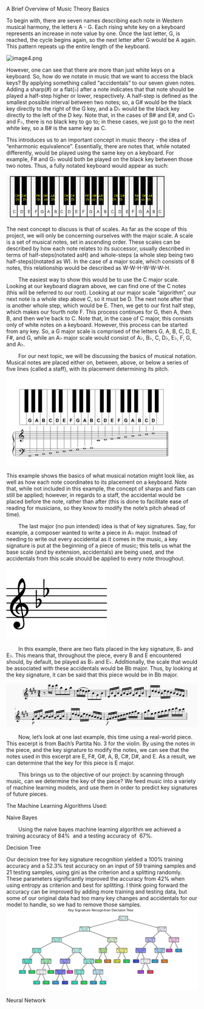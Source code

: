 A Brief Overview of Music Theory Basics

To begin with, there are seven names describing each note in Western musical harmony, the letters A - G. Each rising white key on a keyboard represents an increase in note value by one. Once the last letter, G, is reached, the cycle begins again, so the next letter after G would be A again. This pattern repeats up the entire length of the keyboard.

![image4.png](images/)

However, one can see that there are more than just white keys on a keyboard. So, how do we notate in music that we want to access the black keys? By applying something called “accidentals” to our seven given notes. Adding a sharp(#) or a flat(♭) after a note indicates that that note should be played a half-step higher or lower, respectively. A half-step is defined as the smallest possible interval between two notes; so, a G# would be the black key directly to the right of the G key, and a D♭ would be the black key directly to the left of the D key. Note that, in the cases of B# and E#, and C♭ and F♭, there is no black key to go to; in these cases, we just go to the next white key, so a B# is the same key as C.

This introduces us to an important concept in music theory - the idea of “enharmonic equivalence”. Essentially, there are notes that, while notated differently, would be played using the same key on a keyboard. For example, F# and G♭ would both be played on the black key between those two notes. Thus, a fully notated keyboard would appear as such:

![](images/image2.png)

The next concept to discuss is that of scales. As far as the scope of this project, we will only be concerning ourselves with the major scale. A scale is a set of musical notes, set in ascending order. These scales can be described by how each note relates to its successor, usually described in terms of half-steps(notated asH) and whole-steps (a whole step being two half-steps)(notated as W). In the case of a major scale, which consists of 8 notes, this relationship would be described as W-W-H-W-W-W-H.

        The easiest way to show this would be to use the C major scale. Looking at our keyboard diagram above, we can find one of the C notes (this will be referred to our root). Looking at our major scale “algorithm”, our next note is a whole step above C, so it must be D. The next note after that is another whole step, which would be E. Then, we get to our first half step, which makes our fourth note F. This process continues for G, then A, then B, and then we’re back to C. Note that, in the case of C major, this consists only of white notes on a keyboard. However, this process can be started from any key. So, a G major scale is comprised of the letters G, A, B, C, D, E, F#, and G, while an A♭ major scale would consist of A♭, B♭, C, D♭, E♭, F, G, and A♭.

        For our next topic, we will be discussing the basics of musical notation. Musical notes are placed either on, between, above, or below a series of five lines (called a staff), with its placement determining its pitch.

![](images/image6.png)

This example shows the basics of what musical notation might look like, as well as how each note coordinates to its placement on a keyboard. Note that, while not included in this example, the concept of sharps and flats can still be applied; however, in regards to a staff, the accidental would be placed before the note, rather than after (this is done to facilitate ease of reading for musicians, so they know to modify the note’s pitch ahead of time).

        The last major (no pun intended) idea is that of key signatures. Say, for example, a composer wanted to write a piece in A♭ major. Instead of needing to write out every accidental as it comes in the music, a key signature is put at the beginning of a piece of music; this tells us what the base scale (and by extension, accidentals) are being used, and the accidentals from this scale should be applied to every note throughout.

![](images/image3.png)

        In this example, there are two flats placed in the key signature, B♭ and E♭. This means that, throughout the piece, every B and E encountered should, by default, be played as B♭ and E♭. Additionally, the scale that would be associated with these accidentals would be Bb major. Thus, by looking at the key signature, it can be said that this piece would be in Bb major.

![](images/image5.png)

        Now, let’s look at one last example, this time using a real-world piece. This excerpt is from Bach’s Partita No. 3 for the violin. By using the notes in the piece, and the key signature to modify the notes, we can see that the notes used in this excerpt are E, F#, G#, A, B, C#, D#, and E. As a result, we can determine that the key for this piece is E major.

        This brings us to the objective of our project: by scanning through music, can we determine the key of the piece? We feed music into a variety of machine learning models, and use them in order to predict key signatures of future pieces.

The Machine Learning Algorithms Used:

Naive Bayes

        Using the naive bayes machine learning algorithm we achieved a training accuracy of 84%  and a testing accuracy of  67%.

Decision Tree

Our decision tree for key signature recognition yielded a 100% training accuracy and a 52.3% test accuracy on an input of 59 training samples and 21 testing samples, using gini as the criterion and a splitting randomly. These parameters significantly improved the accuracy from 42% when using entropy as criterion and best for splitting. I think going forward the accuracy can be improved by adding more training and testing data, but some of our original data had too many key changes and accidentals for our model to handle, so we had to remove those samples. ![](images/image1.png)

Neural Network
